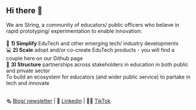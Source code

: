 ## Hi there 👋
We are String, a community of educators/ public officers who believe in rapid prototyping/ experimentation to enable innovation:<br><br>
💬 **1) Simplify** EduTech and other emerging tech/ industry developments<br>
💻 **2) Scale** adopt and/or co-create EduTech products - you will find a couple here on our Github page<br>
🤝 **3) Structure** partnerships across stakeholders in education in both public and private sector<br>
To build an ecosystem for educators (and wider public service) to partake in tech and innovate<br><br>

🗞 [Blog/ newsletter](https://teachertech.beehiiv.com/) | 👤 [Linkedin](https://sg.linkedin.com/company/string-edu) | 👨‍🏫 [TikTok](https://www.tiktok.com/@string.sg) 
<!--

**Here are some ideas to get you started:**

🙋‍♀️ A short introduction - what is your organization all about?
🌈 Contribution guidelines - how can the community get involved?
👩‍💻 Useful resources - where can the community find your docs? Is there anything else the community should know?
🍿 Fun facts - what does your team eat for breakfast?
🧙 Remember, you can do mighty things with the power of [Markdown](https://docs.github.com/github/writing-on-github/getting-started-with-writing-and-formatting-on-github/basic-writing-and-formatting-syntax)
-->
